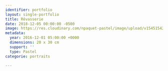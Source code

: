 ```yaml
---
identifier: portfolio
layout: single-portfolio
title: Rêvasserie
date: 2018-12-05 00:00:00 -0500
image: https://res.cloudinary.com/npaquet-pastel/image/upload/v1545154222/R%C3%AAvasserie-moyen-pastel-20-X-30-cm-2016.jpg
metadata:
  year: 2016-12-01 05:00:00 +0000
  dimensions: 20 x 30 cm
  support: ''
  type: Pastel
categorie: portraits

---
```

